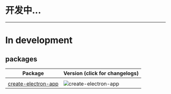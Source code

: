 # 开发中...

---

# In development

## packages

| Package                                     | Version (click for changelogs)                                                   |
| ------------------------------------------- | :------------------------------------------------------------------------------- |
|                                             |
| [create-electron-app](packages/create-vite) | ![create-electron-app](https://img.shields.io/npm/v/@zzhaon/create-electron-app) |
